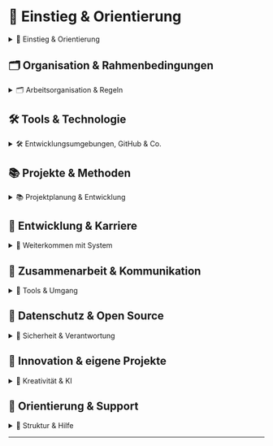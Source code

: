 # 📘 Einstieg & Orientierung

<details>
<summary>📘 Einstieg & Orientierung</summary>

<details>
<summary>🔹 Onboarding</summary>

- [1.1 Onboarding und Probemonat](docs/1/1/README.md)
- [1.3 Jobrotation & Weiterbildung](docs/1/3/README.md)

</details>

<details>
<summary>🔹 Kommunikation & Feedback</summary>

- [4.4 Feedback-Kultur](docs/4/4/README.md)
- [1.4 Verhaltensregeln & Teamgeist](docs/1/4/README.md)

</details>

</details>

## 🗂️ Organisation & Rahmenbedingungen

<details>
<summary>🗂️ Arbeitsorganisation & Regeln</summary>

<details>
<summary>🔹 Arbeitszeiten & Urlaub</summary>

- [1.5 Arbeitszeiten & Pausen](docs/1/5/README.md)
- [1.7 Urlaubsregelung](docs/1/7/README.md)
- [12. Wichtige Hinweise (Krankmeldungen)](#12-wichtige-hinweise)

</details>

<details>
<summary>🔹 Elternzeit & Mutterschutz</summary>

- [1.6 Mutterschutz & Elternzeit](docs/1/6/README.md)

</details>

<details>
<summary>🔹 Ausbildungsnachweise</summary>

- [1.2 Zeit- & Ausbildungsnachweise](docs/1/2/README.md)
- [1.2.1 Dateibenennungsrichtlinien](docs/1/2/1/README.md)
- [1.2.3 Beispiele für Nachweise](docs/1/2/3/README.md)

</details>

</details>

## 🛠️ Tools & Technologie

<details>
<summary>🛠️ Entwicklungsumgebungen, GitHub & Co.</summary>

<details>
<summary>🔹 GitHub – Versionsverwaltung</summary>

- [3.1 Überblick](docs/3/1/README.md)

<details>
<summary>Repository & Branches</summary>

- [3.1.1 Repository](docs/3/1/1/README.md)
- [3.1.2 Branches](docs/3/1/2/README.md)
- [3.1.2.1 Branch Protection](docs/3/1/2/1/README.md)

</details>

<details>
<summary>Pull Requests</summary>

- [3.1.3 Pull Requests](docs/3/1/3/README.md)
- [3.1.3.1 Merge-Konflikte](docs/3/1/3/1/README.md)

</details>

<details>
<summary>Issues & Organisation</summary>

- [3.1.4 Issues](docs/3/1/4/README.md)
- [3.1.4.1 Labels](docs/3/1/4/1/README.md)
- [3.1.4.2 Issue Erstellungs Guide](docs/3/1/4/2/README.md)

</details>

<details>
<summary>Automatisierung & Kommunikation</summary>

- [3.1.5 GitHub Actions](docs/3/1/5/README.md)
- [3.1.6 GitHub Notifications](docs/3/1/6/README.md)
- [3.1.7 GitHub Suchfunktion](docs/3/1/7/README.md)
- [3.1.8 GitHub Markdown](docs/3/1/8/README.md)

</details>

- [3.1.9 Wiki selbst bearbeiten](docs/3/1/9/README.md)

</details>

<details>
<summary>🔹 Visual Studio Code</summary>

- [3.2 Überblick](docs/3/2/README.md)
- [3.2.1 Installation & Einrichtung](docs/3/2/1/README.md)
- [3.2.2 Erweiterungen](docs/3/2/2/README.md)
- [3.2.3 Arbeitsbereiche](docs/3/2/3/README.md)
- [3.2.4 IntelliSense](docs/3/2/4/README.md)
- [3.2.5 Debugging & Terminal](docs/3/2/5/README.md)

</details>

<details>
<summary>🔹 IntelliJ IDEA</summary>

- [3.3 Überblick](docs/3/3/README.md)
- [3.3.1 Installation & Einrichtung](docs/3/3/1/README.md)

</details>

</details>

## 📚 Projekte & Methoden

<details>
<summary>📚 Projektplanung & Entwicklung</summary>

- [6.2 Projektmanagement](docs/6/2/README.md)
- [6.5 Projektantrag](docs/6/5/1/README.md)
- [6.6 Projektphasen](docs/6/6/README.md)
- [6.8 Abschlussprojekt](docs/6/8/README.md)
- [6.1 Zeitmanagement](docs/6/1/README.md)

<details>
<summary>🔹 Methoden</summary>

- [6.3 Scrum](docs/6/3/README.md)
- [6.4 Kanban](docs/6/4/README.md)

</details>

</details>

## 🚀 Entwicklung & Karriere

<details>
<summary>🚀 Weiterkommen mit System</summary>

- [5.2 Präsentationstraining](docs/5/2/README.md)
- [5.3 Netzwerken](docs/5/3/README.md)
  - [5.3.2 LinkedIn-Profil](docs/5/3/2/README.md)
  - [5.3.4 Online-Kalender & Integration](docs/5/3/4/README.md)

</details>

## 💬 Zusammenarbeit & Kommunikation

<details>
<summary>💬 Tools & Umgang</summary>

- [4.1 Discord](docs/4/1/README.md)
- [4.3.1 Smartphone als Webcam](docs/4/3/1/README.md)
- [4.4 Feedback geben & nehmen](docs/4/4/README.md)

</details>

## 🔐 Datenschutz & Open Source

<details>
<summary>🔐 Sicherheit & Verantwortung</summary>

- [7. Datenschutz](docs/7/README.md)
- [9. Open Source & Abhängigkeiten](docs/9/README.md)

</details>

## 🧪 Innovation & eigene Projekte

<details>
<summary>🧪 Kreativität & KI</summary>

- [3.9 Eigene App starten](docs/3/9/README.md)
- [3.10 KI-Leitfaden](docs/3/10/README.md)
- [3.8 Clean Architecture](docs/3/8/README.md)

</details>

## 🧭 Orientierung & Support

<details>
<summary>🧭 Struktur & Hilfe</summary>

- [2. Meetings & Zeitpläne](docs/2/README.md)

</details>

---
